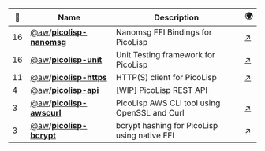 |:star2: | Name | Description | 🌍|
|---|---|---|---|
|16|[@aw](https://github.com/aw)/[**picolisp-nanomsg**](https://github.com/aw/picolisp-nanomsg)|Nanomsg FFI Bindings for PicoLisp|[:arrow_upper_right:](https://picolisp.a1w.ca)|
|16|[@aw](https://github.com/aw)/[**picolisp-unit**](https://github.com/aw/picolisp-unit)|Unit Testing framework for PicoLisp|[:arrow_upper_right:](https://picolisp.a1w.ca)|
|11|[@aw](https://github.com/aw)/[**picolisp-https**](https://github.com/aw/picolisp-https)|HTTP(S) client for PicoLisp|[:arrow_upper_right:](https://picolisp.a1w.ca)|
|4|[@aw](https://github.com/aw)/[**picolisp-api**](https://github.com/aw/picolisp-api)|[WIP] PicoLisp REST API||
|3|[@aw](https://github.com/aw)/[**picolisp-awscurl**](https://github.com/aw/picolisp-awscurl)|PicoLisp AWS CLI tool using OpenSSL and Curl|[:arrow_upper_right:](https://a1w.ca)|
|3|[@aw](https://github.com/aw)/[**picolisp-bcrypt**](https://github.com/aw/picolisp-bcrypt)|bcrypt hashing for PicoLisp using native FFI|[:arrow_upper_right:](https://picolisp.a1w.ca)|

